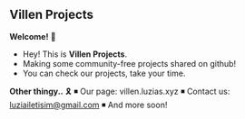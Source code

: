 ## **Villen Projects**

**Welcome!** 🏴
- Hey! This is **Villen Projects**.
- Making some community-free projects shared on github!
- You can check our projects, take your time.

**Other thingy..** 🎗️
◾ Our page: villen.luzias.xyz
◾ Contact us: luziailetisim@gmail.com
◾ And more soon!
